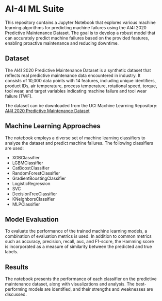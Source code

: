 # AI-4I ML Suite

This repository contains a Jupyter Notebook that explores various machine learning algorithms for predicting machine failures using the AI4I 2020 Predictive Maintenance Dataset. The goal is to develop a robust model that can accurately predict machine failures based on the provided features, enabling proactive maintenance and reducing downtime.

## Dataset

The AI4I 2020 Predictive Maintenance Dataset is a synthetic dataset that reflects real predictive maintenance data encountered in industry. It consists of 10,000 data points with 14 features, including unique identifiers, product IDs, air temperature, process temperature, rotational speed, torque, tool wear, and target variables indicating machine failure and tool wear failure (TWF).

The dataset can be downloaded from the UCI Machine Learning Repository: [AI4I 2020 Predictive Maintenance Dataset](https://archive.ics.uci.edu/dataset/601/ai4i+2020+predictive+maintenance+dataset)

## Machine Learning Approaches

The notebook employs a diverse set of machine learning classifiers to analyze the dataset and predict machine failures. The following classifiers are used:

- XGBClassifier
- LGBMClassifier
- CatBoostClassifier
- RandomForestClassifier
- GradientBoostingClassifier
- LogisticRegression
- SVC
- DecisionTreeClassifier
- KNeighborsClassifier
- MLPClassifier

## Model Evaluation

To evaluate the performance of the trained machine learning models, a combination of evaluation metrics is used. In addition to common metrics such as accuracy, precision, recall, auc, and F1-score, the Hamming score is incorporated as a measure of similarity between the predicted and true labels.



## Results

The notebook presents the performance of each classifier on the predictive maintenance dataset, along with visualizations and analysis. The best-performing models are identified, and their strengths and weaknesses are discussed.

